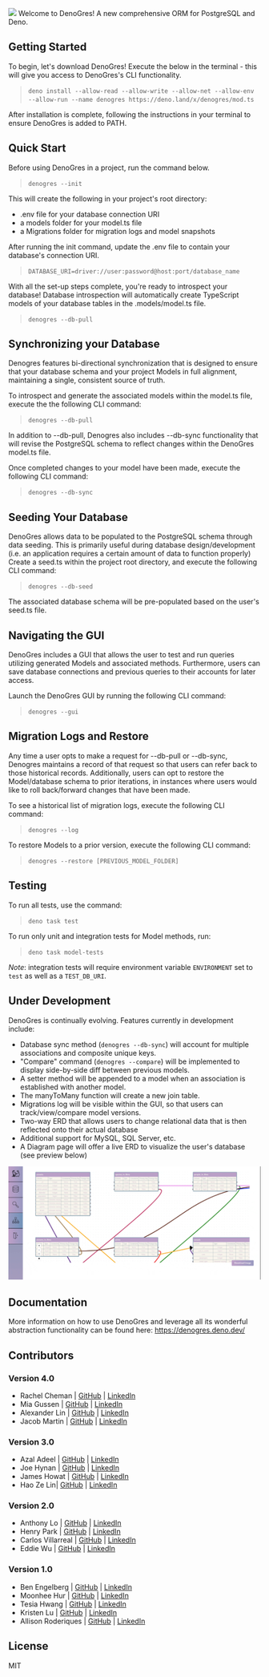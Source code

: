 ![](/public/DenoGresWide.png) Welcome to DenoGres! A new comprehensive ORM for
PostgreSQL and Deno.

## Getting Started

To begin, let's download DenoGres! Execute the below in the terminal - this will
give you access to DenoGres's CLI functionality.

> `deno install --allow-read --allow-write --allow-net --allow-env --allow-run --name denogres https://deno.land/x/denogres/mod.ts`

After installation is complete, following the instructions in your terminal to ensure DenoGres is added to PATH.

## Quick Start

Before using DenoGres in a project, run the command below.

> `denogres --init`

This will create the following in your project's root directory:

- .env file for your database connection URI
- a models folder for your model.ts file
- a Migrations folder for migration logs and model snapshots

After running the init command, update the .env file to contain your database's
connection URI.

> `DATABASE_URI=driver://user:password@host:port/database_name`

With all the set-up steps complete, you're ready to introspect your database!
Database introspection will automatically create TypeScript models of your
database tables in the .models/model.ts file.

> `denogres --db-pull`

## Synchronizing your Database

Denogres features bi-directional synchronization that is designed to ensure that
your database schema and your project Models in full alignment, maintaining a
single, consistent source of truth.

To introspect and generate the associated models within the model.ts file,
execute the the following CLI command:

> `denogres --db-pull`

In addition to --db-pull, Denogres also includes --db-sync functionality that
will revise the PostgreSQL schema to reflect changes within the DenoGres
model.ts file.

Once completed changes to your model have been made, execute the following CLI
command:

> `denogres --db-sync`

## Seeding Your Database

DenoGres allows data to be populated to the PostgreSQL schema through data
seeding. This is primarily useful during database design/development (i.e. an
application requires a certain amount of data to function properly) Create a
seed.ts within the project root directory, and execute the following CLI
command:

> `denogres --db-seed`

The associated database schema will be pre-populated based on the user's seed.ts
file.

## Navigating the GUI

DenoGres includes a GUI that allows the user to test and run queries utilizing
generated Models and associated methods. Furthermore, users can save database
connections and previous queries to their accounts for later access.

Launch the DenoGres GUI by running the following CLI command:

> `denogres --gui`

## Migration Logs and Restore

Any time a user opts to make a request for --db-pull or --db-sync, Denogres
maintains a record of that request so that users can refer back to those
historical records. Additionally, users can opt to restore the Model/database
schema to prior iterations, in instances where users would like to roll
back/forward changes that have been made.

To see a historical list of migration logs, execute the following CLI command:

> `denogres --log`

To restore Models to a prior version, execute the following CLI command:

> `denogres --restore [PREVIOUS_MODEL_FOLDER]`

## Testing

To run all tests, use the command:

> `deno task test`

To run only unit and integration tests for Model methods, run:

> `deno task model-tests`

<i>Note</i>: integration tests will require environment variable `ENVIRONMENT` set to `test` as well as a `TEST_DB_URI`.

## Under Development

DenoGres is continually evolving. Features currently in development include:

- Database sync method (`denogres --db-sync`) will account for multiple
  associations and composite unique keys.
- "Compare" command (`denogres --compare`) will be implemented to display
  side-by-side diff between previous models.
- A setter method will be appended to a model when an association is established with another model.
- The manyToMany function will create a new join table.
- Migrations log will be visible within the GUI, so that users can
  track/view/compare model versions.
- Two-way ERD that allows users to change relational data that is then reflected
  onto their actual database
- Additional support for MySQL, SQL Server, etc.
- A Diagram page will offer a live ERD to visualize the user's database (see preview below)

![](/denogres-gui/src/assets/ReactFlow.gif)

## Documentation

More information on how to use DenoGres and leverage all its wonderful
abstraction functionality can be found here: https://denogres.deno.dev/

## Contributors

### Version 4.0
- Rachel Cheman | [GitHub](https://github.com/rcheman) |
  [LinkedIn](https://www.linkedin.com/in/rachel-cheman/)
- Mia Gussen | [GitHub](https://github.com/mjpg1) |
  [LinkedIn](www.linkedin.com/in/mia-gussen)
- Alexander Lin | [GitHub](https://github.com/alexanderlin) |
  [LinkedIn](https://www.linkedin.com/in/alexander-lin-8aab79167/)
- Jacob Martin | [GitHub](https://github.com/Solit95) |
  [LinkedIn](www.linkedin.com/in/jmartin417)  

### Version 3.0

- Azal Adeel | [GitHub](https://github.com/azaladeel) |
  [LinkedIn](https://www.linkedin.com/in/azal-adeel/)
- Joe Hynan | [GitHub](https://github.com/JoeH1020) |
  [LinkedIn](https://www.linkedin.com/in/josephhynan/)
- James Howat | [GitHub](https://github.com/jbhowat) |
  [LinkedIn](https://www.linkedin.com/in/jamesbhowat/)
- Hao Ze Lin| [GitHub](https://github.com/LinHAO-1) |
  [LinkedIn](https://www.linkedin.com/in/linhaoze/)

### Version 2.0

- Anthony Lo | [GitHub](https://github.com/anthonylo87) |
  [LinkedIn](https://linkedin.com/in/87anthonylo/)
- Henry Park | [GitHub](https://github.com/CodeDenma) |
  [LinkedIn](https://linkedin.com/in/henrytpark/)
- Carlos Villarreal | [GitHub](https://github.com/Jiggyloww) |
  [LinkedIn](https://linkedin.com/in/carlosvillarrealsb)
- Eddie Wu | [GitHub](https://github.com/edi-wu) |
  [LinkedIn](https://linkedin.com/in/edi-wu)

### Version 1.0

- Ben Engelberg | [GitHub](https://github.com/bengelberg) |
  [LinkedIn](https://linkedin.com/in/benengelberg)
- Moonhee Hur | [GitHub](https://github.com/mhurcs) |
  [LinkedIn](https://linkedin.com/in/moonheehur)
- Tesia Hwang | [GitHub](https://github.com/tesiahwang) |
  [LinkedIn](https://linkedin.com/in/tesia-hwang)
- Kristen Lu | [GitHub](https://github.com/kristenlu24) |
  [LinkedIn](https://linkedin.com/in/kristen-lu)
- Allison Roderiques | [GitHub](https://github.com/allirod) |
  [LinkedIn](https://linkedin.com/in/allison-roderiques)

## License

MIT
